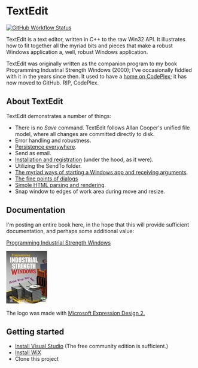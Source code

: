 # TextEdit

[![GitHub Workflow Status](https://github.com/petterh/textedit/actions/workflows/msbuild.yml/badge.svg)](https://github.com/petterh/textedit/actions/workflows/msbuild.yml)

TextEdit is a text editor, written in C++ to the raw Win32 API. It illustrates how to fit together all the myriad bits and pieces that make a robust Windows application a, well, robust Windows application.

TextEdit was originally written as the companion program to my book Programming Industrial Strength Windows (2000); I've occasionally fiddled with it in the years since then. It used to have a [home on CodePlex](https://textedit.codeplex.com/); it has now moved to GitHub. RIP, CodePlex.

## About TextEdit

TextEdit demonstrates a number of things:

* There is no _Save_ command. TextEdit follows Allan Cooper's unified file model, where all changes are committed directly to disk.
* Error handling and robustness.
* [Persistence everywhere](docs/Chapter-10-Customization-and-Persistence.md).
* Send as email.
* [Installation and registration](docs/Chapter-20-Setup-and-Down-Again.md) (under the hood, as it were).
* Utilizing the SendTo folder.
* [The myriad ways of starting a Windows app and receiving arguments](docs/Chapter-7-Off-the-Launch-Pad.md).
* [The fine points of dialogs](docs/Chapter-13-About-Dialogs.md)
* [Simple HTML parsing and rendering](docs/Sidebar-The-HTML-Static-Control.md).
* Snap window to edges of work area during move and resize.

## Documentation

I'm posting an entire book here, in the hope that this will provide sufficient documentation, and perhaps some additional value:

[Programming Industrial Strength Windows](docs/Programming-Industrial-Strength-Windows.md)

![](docs/Home-pisw.jpg)

The logo was made with [Microsoft Expression Design 2.](http://www.microsoft.com/expression/products/Overview.aspx?key=design)

## Getting started

* [Install Visual Studio](https://www.visualstudio.com/downloads/) (The free community edition is sufficient.)
* [Install WiX](http://wixtoolset.org/)
* Clone this project
